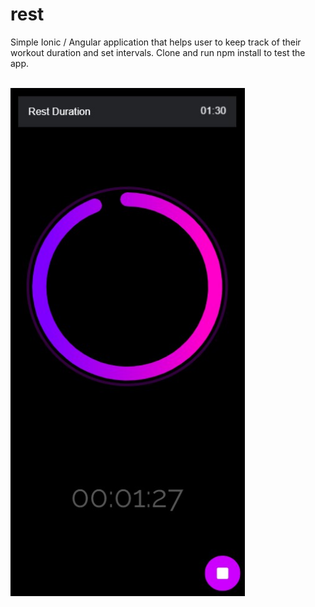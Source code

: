 # rest

Simple Ionic / Angular application that helps user to keep track of their workout duration and set intervals. Clone and run npm install to test the app.
<br>
<br>

<img src="https://github.com/sanderhelleso/rest/blob/master/preview.jpg" width=375 height=813>

